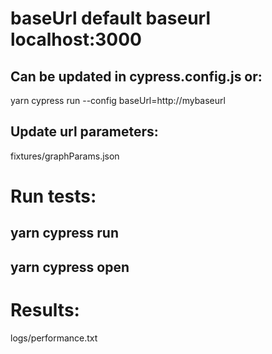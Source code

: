 # baseUrl default baseurl localhost:3000
## Can be updated in cypress.config.js or:

yarn cypress run --config baseUrl=http://mybaseurl

## Update url parameters:

fixtures/graphParams.json

# Run tests:
## yarn cypress run
## yarn cypress open

# Results:
logs/performance.txt